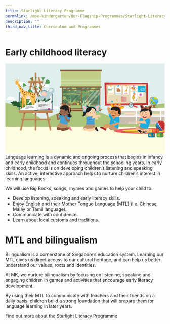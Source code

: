 ```yaml
---
title: Starlight Literacy Programme
permalink: /moe-kindergarten/Our-Flagship-Programmes/Starlight-Literacy/
description: ""
third_nav_title: Curriculum and Programmes
---
```

# Early childhood literacy
![](/images/Starlight.jpg)
Language learning is a dynamic and ongoing process that begins in infancy and early childhood and continues throughout the schooling years. In early childhood, the focus is on developing children’s listening and speaking skills. An active, interactive approach helps to nurture children’s interest in learning languages.

We will use Big Books, songs, rhymes and games to help your child to:

*   Develop listening, speaking and early literacy skills.
*   Enjoy English and their Mother Tongue Language (MTL) (i.e. Chinese, Malay or Tamil language).
*   Communicate with confidence.
*   Learn about local customs and traditions.

# MTL and bilingualism
Bilingualism is a cornerstone of Singapore’s education system. Learning our MTL gives us direct access to our cultural heritage, and can help us better understand our values, roots and identities.

At MK, we nurture bilingualism by focusing on listening, speaking and engaging children in games and activities that encourage early literacy development.

By using their MTL to communicate with teachers and their friends on a daily basis, children build a strong foundation that will prepare them for language learning in later years.

[Find out more about the Starlight Literacy Programme](https://www.moe.gov.sg/preschool/moe-kindergarten/curriculum/starlight)